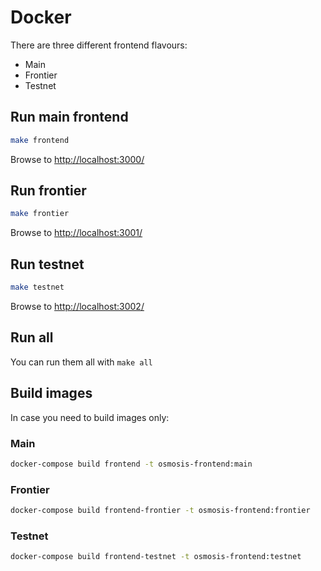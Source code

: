 # Docker

There are three different frontend flavours:

- Main 
- Frontier 
- Testnet

## Run main frontend

```bash
make frontend
```

Browse to [http://localhost:3000/](http://localhost:3000/)

## Run frontier

```bash
make frontier
```

Browse to [http://localhost:3001/](http://localhost:3001/)

## Run testnet

```bash
make testnet
```

Browse to [http://localhost:3002/](http://localhost:3002/)

## Run all

You can run them all with `make all`

## Build images

In case you need to build images only:

### Main

```bash
docker-compose build frontend -t osmosis-frontend:main
```

### Frontier

```bash
docker-compose build frontend-frontier -t osmosis-frontend:frontier
```

### Testnet

```bash
docker-compose build frontend-testnet -t osmosis-frontend:testnet
```
